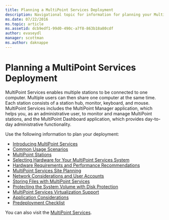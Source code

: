 ```yaml
---
title: Planning a MultiPoint Services Deployment
description: Navigational topic for information for planning your MultiPoint Services deployment
ms.date: 07/22/2016
ms.topic: article
ms.assetid: dcb9edf1-99d0-490c-a7f8-863b18a80cdf
author: evaseydl
manager: scottman
ms.author: daknappe
---
```

# Planning a MultiPoint Services Deployment
MultiPoint Services enables multiple stations to be connected to one computer. Multiple users can then share one computer at the same time. Each station consists of a station hub, monitor, keyboard, and mouse. MultiPoint Services includes the MultiPoint Manager application, which helps you, as an administrative user, to monitor and manage MultiPoint stations, and the MultiPoint Dashboard application, which provides day-to-day administrative functionality.

Use the following information to plan your deployment:

-   [Introducing MultiPoint Services](Introducing-MultiPoint-services.md)
-   [Common Usage Scenarios](Common-MultiPoint-services-Usage-Scenarios.md)
-   [MultiPoint Stations](MultiPoint-services-Stations.md)
-   [Selecting Hardware for Your MultiPoint Services System](./select-hardware-mps.md)
-   [Hardware Requirements and Performance Recommendations](./hardware-and-performance-recommendations.md)
-   [MultiPoint Services Site Planning](MultiPoint-services-Site-Planning.md)
-   [Network Considerations and User Accounts](Network-Considerations-and-User-Accounts.md)
-   [Storing Files with MultiPoint Services](Storing-Files-with-MultiPoint-services.md)
-   [Protecting the System Volume with Disk Protection](Protecting-the-System-Volume-with-Disk-Protection.md)
-   [MultiPoint Services Virtualization Support](MultiPoint-services-Virtualization-Support.md)
-   [Application Considerations](Application-Considerations.md)
-   [Predeployment Checklist](Predeployment-Checklist.md)

You can also visit the [MultiPoint Services](./introducing-multipoint-services.md).

